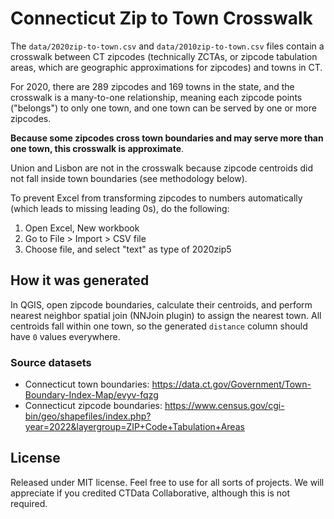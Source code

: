 # Connecticut Zip to Town Crosswalk

The `data/2020zip-to-town.csv` and `data/2010zip-to-town.csv` files contain a crosswalk between CT zipcodes (technically ZCTAs,
or zipcode tabulation areas, which are geographic approximations for zipcodes) and towns in CT.

For 2020, there are 289 zipcodes and 169 towns in the state, and the crosswalk
is a many-to-one relationship, meaning each zipcode points ("belongs") to only one town,
and one town can be served by one or more zipcodes.

**Because some zipcodes cross town boundaries and may serve more than one town,
this crosswalk is approximate**.

Union and Lisbon are not in the crosswalk because zipcode centroids did not fall
inside town boundaries (see methodology below).

To prevent Excel from transforming zipcodes to numbers automatically
(which leads to missing leading 0s), do the following:

1. Open Excel, New workbook
1. Go to File > Import > CSV file
1. Choose file, and select "text" as type of 2020zip5


## How it was generated
In QGIS, open zipcode boundaries, calculate their centroids, and perform nearest neighbor spatial join
(NNJoin plugin) to assign the nearest town. All centroids fall within one
town, so the generated `distance` column should have `0` values everywhere.

### Source datasets

* Connecticut town boundaries: https://data.ct.gov/Government/Town-Boundary-Index-Map/evyv-fqzg
* Connecticut zipcode boundaries: https://www.census.gov/cgi-bin/geo/shapefiles/index.php?year=2022&layergroup=ZIP+Code+Tabulation+Areas

## License

Released under MIT license. Feel free to use for all sorts of projects. We will appreciate if you credited CTData Collaborative, although this is not required.
